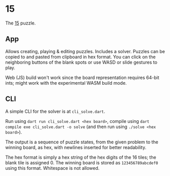 # 15

The [15](https://en.wikipedia.org/wiki/15_puzzle) puzzle.

## App

Allows creating, playing & editing puzzles. Includes a solver. Puzzles can be copied to and pasted from clipboard in hex format.
You can click on the neighboring buttons of the blank spots or use WASD or slide gestures to play.

Web (JS) build won't work since the board representation requires 64-bit ints;
might work with the experimental WASM build mode.

## CLI

A simple CLI for the solver is at `cli_solve.dart`.

Run using `dart run cli_solve.dart <hex board>`,
compile using `dart compile exe cli_solve.dart -o solve` (and then run using `./solve <hex board>`).

The output is a sequence of puzzle states, from the given problem to the winning board, as hex, with newlines inserted for better readability.

The hex format is simply a hex string of the hex digits of the 16 tiles; the blank tile is assigned 0. The winning board is stored as `123456789abcdef0` using this format. Whitespace is not allowed.
